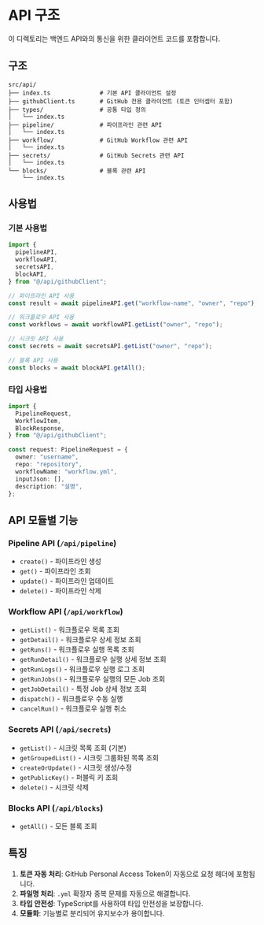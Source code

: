 # API 구조

이 디렉토리는 백엔드 API와의 통신을 위한 클라이언트 코드를 포함합니다.

## 구조

```
src/api/
├── index.ts              # 기본 API 클라이언트 설정
├── githubClient.ts       # GitHub 전용 클라이언트 (토큰 인터셉터 포함)
├── types/                # 공통 타입 정의
│   └── index.ts
├── pipeline/             # 파이프라인 관련 API
│   └── index.ts
├── workflow/             # GitHub Workflow 관련 API
│   └── index.ts
├── secrets/              # GitHub Secrets 관련 API
│   └── index.ts
└── blocks/               # 블록 관련 API
    └── index.ts
```

## 사용법

### 기본 사용법

```typescript
import {
  pipelineAPI,
  workflowAPI,
  secretsAPI,
  blockAPI,
} from "@/api/githubClient";

// 파이프라인 API 사용
const result = await pipelineAPI.get("workflow-name", "owner", "repo");

// 워크플로우 API 사용
const workflows = await workflowAPI.getList("owner", "repo");

// 시크릿 API 사용
const secrets = await secretsAPI.getList("owner", "repo");

// 블록 API 사용
const blocks = await blockAPI.getAll();
```

### 타입 사용법

```typescript
import {
  PipelineRequest,
  WorkflowItem,
  BlockResponse,
} from "@/api/githubClient";

const request: PipelineRequest = {
  owner: "username",
  repo: "repository",
  workflowName: "workflow.yml",
  inputJson: [],
  description: "설명",
};
```

## API 모듈별 기능

### Pipeline API (`/api/pipeline`)

- `create()` - 파이프라인 생성
- `get()` - 파이프라인 조회
- `update()` - 파이프라인 업데이트
- `delete()` - 파이프라인 삭제

### Workflow API (`/api/workflow`)

- `getList()` - 워크플로우 목록 조회
- `getDetail()` - 워크플로우 상세 정보 조회
- `getRuns()` - 워크플로우 실행 목록 조회
- `getRunDetail()` - 워크플로우 실행 상세 정보 조회
- `getRunLogs()` - 워크플로우 실행 로그 조회
- `getRunJobs()` - 워크플로우 실행의 모든 Job 조회
- `getJobDetail()` - 특정 Job 상세 정보 조회
- `dispatch()` - 워크플로우 수동 실행
- `cancelRun()` - 워크플로우 실행 취소

### Secrets API (`/api/secrets`)

- `getList()` - 시크릿 목록 조회 (기본)
- `getGroupedList()` - 시크릿 그룹화된 목록 조회
- `createOrUpdate()` - 시크릿 생성/수정
- `getPublicKey()` - 퍼블릭 키 조회
- `delete()` - 시크릿 삭제

### Blocks API (`/api/blocks`)

- `getAll()` - 모든 블록 조회

## 특징

1. **토큰 자동 처리**: GitHub Personal Access Token이 자동으로 요청 헤더에 포함됩니다.
2. **파일명 처리**: `.yml` 확장자 중복 문제를 자동으로 해결합니다.
3. **타입 안전성**: TypeScript를 사용하여 타입 안전성을 보장합니다.
4. **모듈화**: 기능별로 분리되어 유지보수가 용이합니다.
